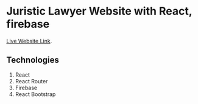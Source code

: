 # Juristic Lawyer Website with React, firebase

[Live Website Link]().

## Technologies
1. React
2. React Router
3. Firebase
4. React Bootstrap
